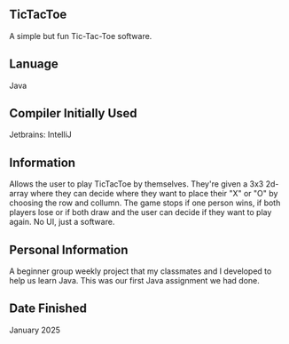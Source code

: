 ## TicTacToe
A simple but fun Tic-Tac-Toe software.

## Lanuage
Java

## Compiler Initially Used
Jetbrains: IntelliJ

## Information
Allows the user to play TicTacToe by themselves. They're given a 3x3 2d-array where they can decide where they want to place their "X" or "O" by choosing the row and collumn. The game stops if one person wins, if both players lose or if both draw and the user can decide if they want to play again. No UI, just a software.

## Personal Information
A beginner group weekly project that my classmates and I developed to help us learn Java. This was our first Java assignment we had done.

## Date Finished
January 2025
